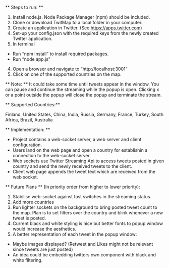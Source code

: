** Steps to run: **

1. Install node.js. Node Package Manager (npm) should be included.
2. Clone or download TwitMap to a local folder in your computer.
3. Create an application in Twitter. (See https://apps.twitter.com)
2. Set-up your config.json with the required keys from the newly created Twitter application.
3. In terminal
- Run “npm install” to install required packages.
- Run “node app.js” 
4. Open a browser and navigate to “http://localhost:3001” 
5. Click on one of the supported countries on the map.

** Note: ** It could take some time until tweets appear in the window. You can pause and continue the streaming while the popup is open. Clicking x or a point outside the popup will close the popup and terminate the stream.


** Supported Countries:** 

Finland,
United States,
China,
India,
Russia,
Germany,
France,
Turkey,
South Africa,
Brazil,
Australia

** Implementation: **

- Project contains a web-socket server, a web server and client configuration.
- Users land on the web page and open a country for establishin a connection to the web-socket server.
- Web sockets use Twitter Streaming Api to access tweets posted in given country and send the newly received tweets to the client.
- Client web page appends the tweet text which are received from the web socket.

** Future Plans ** (In priority order from higher to lower priority):
1. Stabilise web-socket against fast switches in the streaming status.
2. Add more countries
3. Run lighter sockets on the background to bring posted tweet count to the map. Plan is to set filters over the country and blink whenever a new tweet is posted. 
4. Current black and white styling is nice but better fonts to popup window would increase the aesthetics.
5. A better representation of each tweet in the popup window: 
- Maybe images displayed? (Retweet and Likes might not be relevant since tweets are just posted)
- An idea could be embedding twitters own component with black and white filtering.
